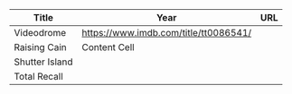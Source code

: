 | Title  | Year | URL           |
| ------------- | ------------- | ---- |
| Videodrome  | https://www.imdb.com/title/tt0086541/  |  |
| Raising Cain  | Content Cell  |  |
| Shutter Island |  | |
| Total Recall | | |
